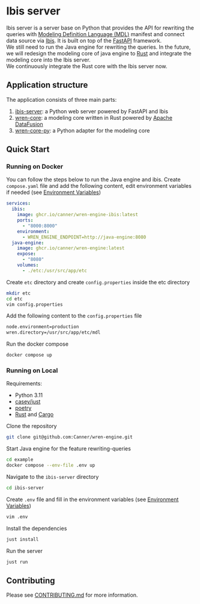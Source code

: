 # Ibis server
Ibis server is a server base on Python that provides the API for rewriting the queries with [Modeling Definition Language (MDL)](https://docs.getwren.ai/engine/concept/what_is_mdl) manifest and connect data source via [Ibis](https://github.com/ibis-project/ibis). It is built on top of the [FastAPI](https://github.com/tiangolo/fastapi) framework. \
We still need to run the Java engine for rewriting the queries. In the future, we will redesign the modeling core of java engine to [Rust](https://github.com/rust-lang/rust) and integrate the modeling core into the Ibis server. \
We continuously integrate the Rust core with the Ibis server now.

## Application structure
The application consists of three main parts:
1. [ibis-server](./): a Python web server powered by FastAPI and Ibis
2. [wren-core](../wren-cores): a modeling core written in Rust powered by [Apache DataFusion](https://github.com/apache/datafusion)
3. [wren-core-py](../wren-core-py): a Python adapter for the modeling core

## Quick Start

### Running on Docker
You can follow the steps below to run the Java engine and ibis.
Create `compose.yaml` file and add the following content, edit environment variables if needed (see [Environment Variables](docs/development#environment-variables))
```yaml
services:
  ibis:
    image: ghcr.io/canner/wren-engine-ibis:latest
    ports:
      - "8000:8000"
    environment:
      - WREN_ENGINE_ENDPOINT=http://java-engine:8080
  java-engine:
    image: ghcr.io/canner/wren-engine:latest
    expose:
      - "8080"
    volumes:
      - ./etc:/usr/src/app/etc
```
Create `etc` directory and create `config.properties` inside the etc directory
```bash
mkdir etc
cd etc
vim config.properties
```
Add the following content to the `config.properties` file
```bash
node.environment=production
wren.directory=/usr/src/app/etc/mdl
```
Run the docker compose
```bash
docker compose up
```

### Running on Local
Requirements:
- Python 3.11
- [casey/just](https://github.com/casey/just)
- [poetry](https://github.com/python-poetry/poetry)
- [Rust](https://www.rust-lang.org/tools/install) and [Cargo](https://doc.rust-lang.org/cargo/getting-started/installation.html)

Clone the repository
```bash
git clone git@github.com:Canner/wren-engine.git
```
Start Java engine for the feature rewriting-queries
```bash
cd example
docker compose --env-file .env up
```
Navigate to the `ibis-server` directory
```bash
cd ibis-server
```
Create `.env` file and fill in the environment variables (see [Environment Variables](docs/development#environment-variables))
```bash
vim .env
```
Install the dependencies
```bash
just install
```
Run the server
```bash
just run
```

## Contributing
Please see [CONTRIBUTING.md](docs/CONTRIBUTING.md) for more information.
